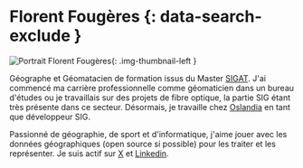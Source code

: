 # Florent Fougères {: data-search-exclude }

![Portrait Florent Fougères](https://cdn.geotribu.fr/img/internal/contributeurs/ffou.jpeg "Portrait Florent Fougères"){: .img-thumbnail-left }

Géographe et Géomatacien de formation  issus du Master [SIGAT](https://formations.univ-rennes2.fr/fr/formations/master-37/master-mention-geomatique-parcours-systeme-d-information-geographique-et-analyse-des-territoires-sigat-JEOC8L9A.html). J'ai commencé ma carrière professionnelle comme géomaticien dans un bureau d'études ou je travaillais sur des projets de fibre optique, la partie SIG étant très présente dans ce secteur. Désormais, je travaille chez [Oslandia](https://oslandia.com/) en tant que développeur SIG.

Passionné de géographie, de sport et d'informatique, j'aime jouer avec les données géographiques (open source si possible) pour les traiter et les représenter. Je suis actif sur [X](https://twitter.com/florent1foug) et [Linkedin](https://www.linkedin.com/in/florent-foug%C3%A8res-083597b8/).
